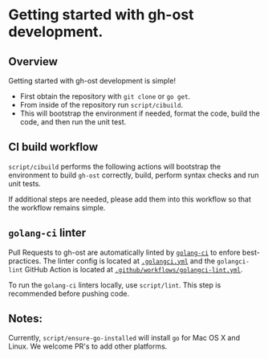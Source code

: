 # Getting started with gh-ost development.

## Overview

Getting started with gh-ost development is simple!

- First obtain the repository with `git clone` or `go get`.
- From inside of the repository run `script/cibuild`.
- This will bootstrap the environment if needed, format the code, build the code, and then run the unit test.

## CI build workflow

`script/cibuild` performs the following actions will bootstrap the environment to build `gh-ost` correctly, build, perform syntax checks and run unit tests.

If additional steps are needed, please add them into this workflow so that the workflow remains simple.

## `golang-ci` linter

Pull Requests to gh-ost are automatically linted by [`golang-ci`](https://golangci-lint.run/) to enfore best-practices. The linter config is located at [`.golangci.yml`](https://github.com/github/gh-ost/blob/master/.golangci.yml) and the `golangci-lint` GitHub Action is located at [`.github/workflows/golangci-lint.yml`](https://github.com/github/gh-ost/blob/master/.github/workflows/golangci-lint.yml).

To run the `golang-ci` linters locally, use `script/lint`. This step is recommended before pushing code.

## Notes:

Currently, `script/ensure-go-installed` will install `go` for Mac OS X and Linux. We welcome PR's to add other platforms.
